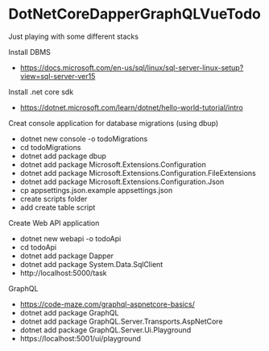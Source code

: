 # DotNetCoreDapperGraphQLVueTodo
Just playing with some different stacks

Install DBMS
* https://docs.microsoft.com/en-us/sql/linux/sql-server-linux-setup?view=sql-server-ver15

Install .net core sdk
* https://dotnet.microsoft.com/learn/dotnet/hello-world-tutorial/intro

Creat console application for database migrations (using dbup)
* dotnet new console -o todoMigrations
* cd todoMigrations
* dotnet add package dbup
* dotnet add package Microsoft.Extensions.Configuration
* dotnet add package Microsoft.Extensions.Configuration.FileExtensions
* dotnet add package Microsoft.Extensions.Configuration.Json
* cp appsettings.json.example appsettings.json
* create scripts folder
* add create table script

Create Web API application
* dotnet new webapi -o todoApi
* cd todoApi
* dotnet add package Dapper
* dotnet add package System.Data.SqlClient
* http://localhost:5000/task

GraphQL
* https://code-maze.com/graphql-aspnetcore-basics/
* dotnet add package GraphQL
* dotnet add package GraphQL.Server.Transports.AspNetCore
* dotnet add package GraphQL.Server.Ui.Playground
* https://localhost:5001/ui/playground
